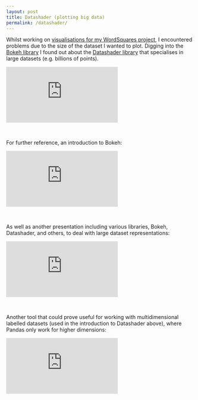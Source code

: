 ```yaml
---
layout: post
title: Datashader (plotting big data)
permalink: /datashader/
---
```


Whilst working on [visualisations for my WordSquares project](https://github.com/jchwenger/WordSquaresAI), I encountered problems due to the size of the dataset I wanted to plot. Digging into the [Bokeh library](https://bokeh.pydata.org/en/latest/) I found out about the [Datashader library](http://datashader.org/) that specialises in large datasets (e.g. billions of points). 

<div class="video-container">
<iframe max-width="100%" height="auto" src="https://www.youtube.com/embed/6m3CFbKmK_c" frameborder="0" allow="autoplay; encrypted-media" allowfullscreen></iframe>
</div>

<p>&nbsp;</p>

For further reference, an introduction to Bokeh:

<div class="video-container">
<iframe max-width="100%" height="auto" src="https://www.youtube.com/embed/9FlUFLmaWvY" frameborder="0" allow="autoplay; encrypted-media" allowfullscreen></iframe>
</div>

<p>&nbsp;</p>

As well as another presentation including various libraries, Bokeh, Datashader, and others, to deal with large dataset representations:

<div class="video-container">
<iframe max-width="100%" height="auto" src="https://www.youtube.com/embed/8Jktm-Imt-I" frameborder="0" allow="autoplay; encrypted-media" allowfullscreen></iframe>
</div>

<p>&nbsp;</p>

Another tool that could prove useful for working with multidimensional labelled datasets (used in the introduction to Datashader above), where Pandas only work for higher dimensions:

<div class="video-container">
<iframe max-width="100%" height="auto" src="https://www.youtube.com/embed/X0pAhJgySxk" frameborder="0" allow="autoplay; encrypted-media" allowfullscreen></iframe>
</div>
